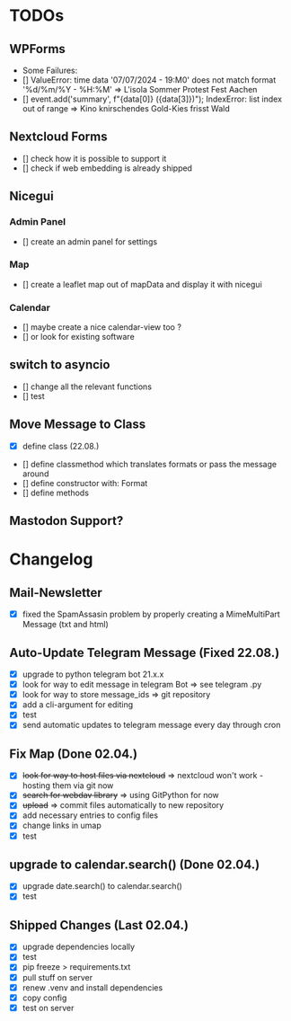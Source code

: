 
# TODOs

## WPForms

- Some Failures:
- [] ValueError: time data '07/07/2024 - 19:M0' does not match format '%d/%m/%Y - %H:%M'  => L'isola Sommer Protest Fest Aachen
- [] event.add('summary', f"{data[0]} ({data[3]})"); IndexError: list index out of range => Kino knirschendes Gold-Kies frisst Wald

## Nextcloud Forms

- [] check how it is possible to support it
- [] check if web embedding is already shipped

## Nicegui

### Admin Panel

- [] create an admin panel for settings

### Map

- [] create a leaflet map out of mapData and display it with nicegui

### Calendar

- [] maybe create a nice calendar-view too ?
- [] or look for existing software

## switch to asyncio

- [] change all the relevant functions
- [] test

## Move Message to Class

- [X] define class (22.08.)
- [] define classmethod which translates formats or pass the message around
- [] define constructor with: Format
- [] define methods

## Mastodon Support?

# Changelog

## Mail-Newsletter

- [x] fixed the SpamAssasin problem by properly creating a MimeMultiPart Message (txt and html)

## Auto-Update Telegram Message (Fixed 22.08.)

- [x] upgrade to python telegram bot 21.x.x
- [x] look for way to edit message in telegram Bot => see telegram .py
- [x] look for way to store message_ids => git repository
- [x] add a cli-argument for editing
- [x] test
- [x] send automatic updates to telegram message every day through cron

## Fix Map (Done 02.04.)

- [x] ~~look for way to host files via nextcloud~~ => nextcloud won't work - hosting them via git now
- [x] ~~search for webdav library~~ => using GitPython for now
- [x] ~~upload~~ => commit files automatically to new repository
- [x] add necessary entries to config files
- [x] change links in umap
- [x] test

## upgrade to calendar.search() (Done 02.04.)

- [x] upgrade date.search() to calendar.search()
- [x] test

## Shipped Changes (Last 02.04.)

- [x] upgrade dependencies locally
- [x] test
- [x] pip freeze > requirements.txt
- [x] pull stuff on server
- [x] renew .venv and install dependencies
- [x] copy config
- [x] test on server
